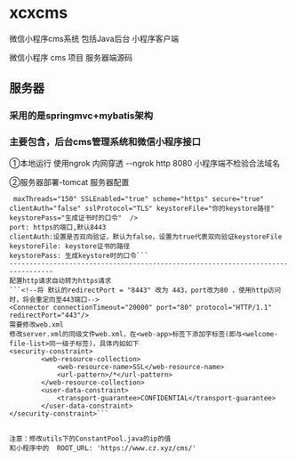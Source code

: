 # xcxcms
微信小程序cms系统 包括Java后台  小程序客户端

微信小程序 cms 项目  服务器端源码

## 服务器
### 采用的是springmvc+mybatis架构
### 主要包含，后台cms管理系统和微信小程序接口

①本地运行
使用ngrok 内网穿透
--ngrok http 8080
小程序端不检验合法域名

②服务器部署-tomcat
服务器配置
```<Connector port="443" protocol="org.apache.coyote.http11.Http11Protocol"
 maxThreads="150" SSLEnabled="true" scheme="https" secure="true"  clientAuth="false" sslProtocol="TLS" keystoreFile="你的keystore路径" keystorePass="生成证书时的口令"  />
port: https的端口,默认8443
clientAuth:设置是否双向验证，默认为false，设置为true代表双向验证keystoreFile
keystoreFile: keystore证书的路径
keystorePass: 生成keystore时的口令```
---------------------------------------------------------------------------------
配置http请求自动转为https请求
```<!--将 默认的redirectPort = "8443" 改为 443，port改为80 ，使用http访问时，将会重定向至443端口-->
<Connector connectionTimeout="20000" port="80" protocol="HTTP/1.1" redirectPort="443"/>
需要修改web.xml
修改server.xml的同级文件web.xml，在<web-app>标签下添加字标签(即与<welcome-file-list>同一级子标签)，具体内如如下
<security-constraint>
		<web-resource-collection>
			<web-resource-name>SSL</web-resource-name>
			<url-pattern>/*</url-pattern>
		</web-resource-collection>
		<user-data-constraint>
			<transport-guarantee>CONFIDENTIAL</transport-guarantee>
		</user-data-constraint>
</security-constraint>```


注意：修改utils下的ConstantPool.java的ip的值
和小程序中的  ROOT_URL: 'https://www.cz.xyz/cms/'
